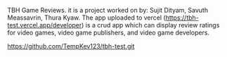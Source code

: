 TBH Game Reviews.
it is a project worked on by: Sujit Dityam, Savuth Meassavrin, Thura Kyaw.
The app uploaded to vercel (https://tbh-test.vercel.app/developer) is a crud app which can display review ratings for video games, video game publishers, and video game developers.

https://github.com/TempKev123/tbh-test.git
